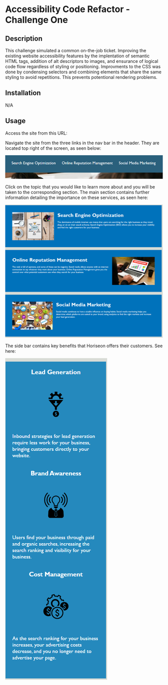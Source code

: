 # Accessibility Code Refactor - Challenge One

## Description
This challenge simulated a common on-the-job ticket. Improving the existing website accessibility features by the implentation of semantic HTML tags, addition of alt descriptors to images, and ensurance of logical code flow regardless of styling or positioning. Improvments to the CSS was done by condensing selectors and combining elements that share the same styling to avoid repetitions. This prevents potentional rendering problems.


## Installation
N/A

## Usage
Access the site from this URL: 

Navigate the site from the three links in the nav bar in the header. They are located top right of the screen, as seen below: 

<img  src=.\assets\navbar.png>

Click on the topic that you would like to learn more about and you will be taken to the corresponding section. The main section contains further information detailing the importance on these services, as seen here:

<img src=.\assets\main-section.png>

The side bar contains key benefits that Horiseon offers their customers. See here:

<img src=.\assets\sidebar.png>

